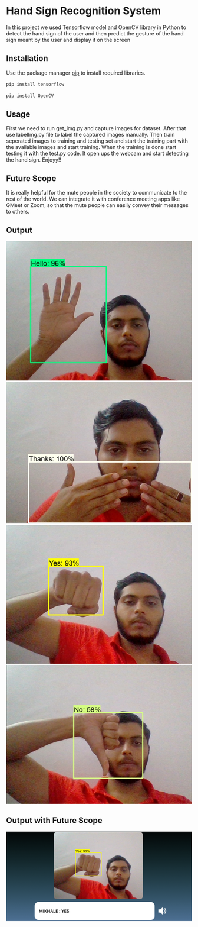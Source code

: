 # Hand Sign Recognition System

In this project we used Tensorflow model and OpenCV library in Python to detect the hand sign of the user and then predict the gesture of the hand sign meant by the user and display it on the screen

## Installation

Use the package manager [pip](https://pip.pypa.io/en/stable/) to install required libraries.

```bash
pip install tensorflow
```
```bash
pip install OpenCV
```


## Usage
First we need to run get_img.py and capture images for dataset. After that use labelImg.py file to label the captured images manually. Then train seperated images to training and testing set and start the training part with the available images and start training. When the training is done start testing it with the test.py code. It open ups the webcam and start detecting the hand sign. Enjoyy!!

## Future Scope
It is really helpful for the mute people in the society to communicate to the rest of the world. We can integrate it with conference meeting apps like GMeet or Zoom, so that the mute people can easily convey their messages to others.

## Output
<img title="Hello" alt="hello" src="/hello.jpeg">
<img title="iloveyou" alt="iloveyou" src="/iloveyou.jpeg">
<img title="yes" alt="yes" src="/yes.jpeg">
<img title="no" alt="no" src="/no.jpeg">


## Output with Future Scope
<img title="future" alt="future" src="/future.png">

